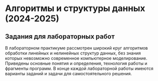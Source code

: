 # Алгоритмы и структуры данных (2024-2025)

## Задания для лабораторных работ

В лабораторном практикуме рассмотрен широкий круг алгоритмов обработки линейных и нелинейных структур данных, без знания которых невозможно современное  компьютерное моделирование.
Приведены основные понятия и определения, технология работы и  фрагменты программ.
В конце каждой лабораторной работы имеются варианты заданий и задачи для самостоятельного решения.
